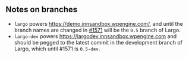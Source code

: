## Notes on branches

- `largo` powers https://demo.innsandbox.wpengine.com/, and until the branch names are changed in [#1571](https://github.com/INN/largo/issues/1571) will be the `0.5` branch of Largo.
- `largo-dev` powers https://largodev.innsandbox.wpengine.com and should be pegged to the latest commit in the development branch of Largo, which until #1571 is `0.5-dev`.
